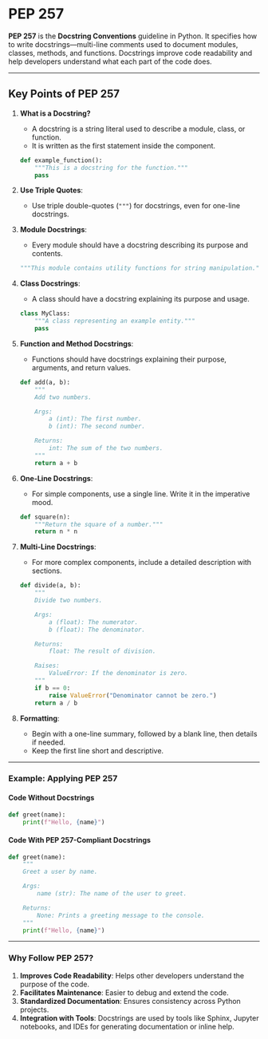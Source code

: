 # PEP 257

**PEP 257** is the **Docstring Conventions** guideline in Python. It specifies how to write docstrings—multi-line comments used to document modules, classes, methods, and functions. Docstrings improve code readability and help developers understand what each part of the code does.

---

## Key Points of PEP 257

1. **What is a Docstring?**

   - A docstring is a string literal used to describe a module, class, or function.
   - It is written as the first statement inside the component.

   ```python
   def example_function():
       """This is a docstring for the function."""
       pass
   ```

2. **Use Triple Quotes**:

   - Use triple double-quotes (`"""`) for docstrings, even for one-line docstrings.

3. **Module Docstrings**:

   - Every module should have a docstring describing its purpose and contents.

   ```python
   """This module contains utility functions for string manipulation."""
   ```

4. **Class Docstrings**:

   - A class should have a docstring explaining its purpose and usage.

   ```python
   class MyClass:
       """A class representing an example entity."""
       pass
   ```

5. **Function and Method Docstrings**:

   - Functions should have docstrings explaining their purpose, arguments, and return values.

   ```python
   def add(a, b):
       """
       Add two numbers.

       Args:
           a (int): The first number.
           b (int): The second number.

       Returns:
           int: The sum of the two numbers.
       """
       return a + b
   ```

6. **One-Line Docstrings**:

   - For simple components, use a single line. Write it in the imperative mood.

   ```python
   def square(n):
       """Return the square of a number."""
       return n * n
   ```

7. **Multi-Line Docstrings**:

   - For more complex components, include a detailed description with sections.

   ```python
   def divide(a, b):
       """
       Divide two numbers.

       Args:
           a (float): The numerator.
           b (float): The denominator.

       Returns:
           float: The result of division.

       Raises:
           ValueError: If the denominator is zero.
       """
       if b == 0:
           raise ValueError("Denominator cannot be zero.")
       return a / b
   ```

8. **Formatting**:
   - Begin with a one-line summary, followed by a blank line, then details if needed.
   - Keep the first line short and descriptive.

---

### Example: Applying PEP 257

#### Code Without Docstrings

```python
def greet(name):
    print(f"Hello, {name}")
```

#### Code With PEP 257-Compliant Docstrings

```python
def greet(name):
    """
    Greet a user by name.

    Args:
        name (str): The name of the user to greet.

    Returns:
        None: Prints a greeting message to the console.
    """
    print(f"Hello, {name}")
```

---

### Why Follow PEP 257?

1. **Improves Code Readability**: Helps other developers understand the purpose of the code.
2. **Facilitates Maintenance**: Easier to debug and extend the code.
3. **Standardized Documentation**: Ensures consistency across Python projects.
4. **Integration with Tools**: Docstrings are used by tools like Sphinx, Jupyter notebooks, and IDEs for generating documentation or inline help.
